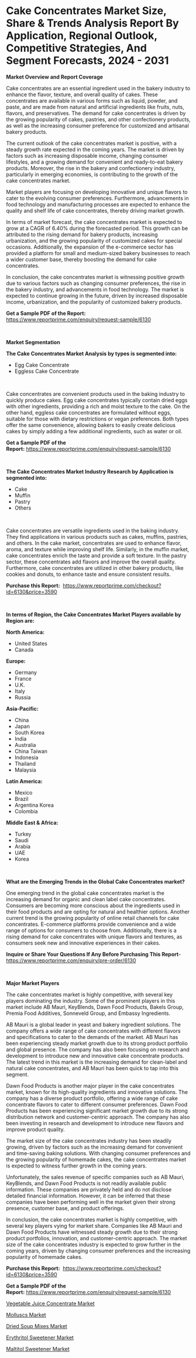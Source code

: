 <p><h1>Cake Concentrates Market Size, Share & Trends Analysis Report By Application, Regional Outlook, Competitive Strategies, And Segment Forecasts, 2024 - 2031</h1></p><p><strong>Market Overview and Report Coverage</strong></p>
<p><p>Cake concentrates are an essential ingredient used in the bakery industry to enhance the flavor, texture, and overall quality of cakes. These concentrates are available in various forms such as liquid, powder, and paste, and are made from natural and artificial ingredients like fruits, nuts, flavors, and preservatives. The demand for cake concentrates is driven by the growing popularity of cakes, pastries, and other confectionery products, as well as the increasing consumer preference for customized and artisanal bakery products.</p><p>The current outlook of the cake concentrates market is positive, with a steady growth rate expected in the coming years. The market is driven by factors such as increasing disposable income, changing consumer lifestyles, and a growing demand for convenient and ready-to-eat bakery products. Moreover, the rise in the bakery and confectionery industry, particularly in emerging economies, is contributing to the growth of the cake concentrates market.</p><p>Market players are focusing on developing innovative and unique flavors to cater to the evolving consumer preferences. Furthermore, advancements in food technology and manufacturing processes are expected to enhance the quality and shelf life of cake concentrates, thereby driving market growth.</p><p>In terms of market forecast, the cake concentrates market is expected to grow at a CAGR of 6.40% during the forecasted period. This growth can be attributed to the rising demand for bakery products, increasing urbanization, and the growing popularity of customized cakes for special occasions. Additionally, the expansion of the e-commerce sector has provided a platform for small and medium-sized bakery businesses to reach a wider customer base, thereby boosting the demand for cake concentrates.</p><p>In conclusion, the cake concentrates market is witnessing positive growth due to various factors such as changing consumer preferences, the rise in the bakery industry, and advancements in food technology. The market is expected to continue growing in the future, driven by increased disposable income, urbanization, and the popularity of customized bakery products.</p></p>
<p><strong>Get a Sample PDF of the Report:</strong> <a href="https://www.reportprime.com/enquiry/request-sample/6130">https://www.reportprime.com/enquiry/request-sample/6130</a></p>
<p>&nbsp;</p>
<p><strong>Market Segmentation</strong></p>
<p><strong>The Cake Concentrates Market Analysis by types is segmented into:</strong></p>
<p><ul><li>Egg Cake Concentrate</li><li>Eggless Cake Concentrate</li></ul></p>
<p>&nbsp;</p>
<p><p>Cake concentrates are convenient products used in the baking industry to quickly produce cakes. Egg cake concentrates typically contain dried eggs with other ingredients, providing a rich and moist texture to the cake. On the other hand, eggless cake concentrates are formulated without eggs, suitable for those with dietary restrictions or vegan preferences. Both types offer the same convenience, allowing bakers to easily create delicious cakes by simply adding a few additional ingredients, such as water or oil.</p></p>
<p><strong>Get a Sample PDF of the Report:</strong>&nbsp;<a href="https://www.reportprime.com/enquiry/request-sample/6130">https://www.reportprime.com/enquiry/request-sample/6130</a></p>
<p>&nbsp;</p>
<p><strong>The Cake Concentrates Market Industry Research by Application is segmented into:</strong></p>
<p><ul><li>Cake</li><li>Muffin</li><li>Pastry</li><li>Others</li></ul></p>
<p>&nbsp;</p>
<p><p>Cake concentrates are versatile ingredients used in the baking industry. They find applications in various products such as cakes, muffins, pastries, and others. In the cake market, concentrates are used to enhance flavor, aroma, and texture while improving shelf life. Similarly, in the muffin market, cake concentrates enrich the taste and provide a soft texture. In the pastry sector, these concentrates add flavors and improve the overall quality. Furthermore, cake concentrates are utilized in other bakery products, like cookies and donuts, to enhance taste and ensure consistent results.</p></p>
<p><strong>Purchase this Report:</strong>&nbsp; <a href="https://www.reportprime.com/checkout?id=6130&price=3590">https://www.reportprime.com/checkout?id=6130&price=3590</a></p>
<p>&nbsp;</p>
<p><strong>In terms of Region, the Cake Concentrates Market Players available by Region are:</strong></p>
<p>
    <p> <strong> North America: </strong>
        <ul>
            <li>United States</li>
            <li>Canada</li>
        </ul>
        </p> 
    <p> <strong> Europe: </strong>
        <ul>
            <li>Germany</li>
            <li>France</li>
            <li>U.K.</li>
            <li>Italy</li>
            <li>Russia</li>
        </ul>
        </p> 
    <p> <strong> Asia-Pacific: </strong>
        <ul>
            <li>China</li>
            <li>Japan</li>
            <li>South Korea</li>
            <li>India</li>
            <li>Australia</li>
            <li>China Taiwan</li>
            <li>Indonesia</li>
            <li>Thailand</li>
            <li>Malaysia</li>
        </ul>
        </p> 
    <p> <strong> Latin America: </strong>
        <ul>
            <li>Mexico</li>
            <li>Brazil</li>
            <li>Argentina Korea</li>
            <li>Colombia</li>
        </ul>
        </p> 
    <p> <strong> Middle East & Africa: </strong>
        <ul>
            <li>Turkey</li>
            <li>Saudi</li>
            <li>Arabia</li>
            <li>UAE</li>
            <li>Korea</li>
        </ul>
    </p>
    </p>
<p>&nbsp;</p>
<p><strong>What are the Emerging Trends in the Global Cake Concentrates market?</strong></p>
<p><p>One emerging trend in the global cake concentrates market is the increasing demand for organic and clean label cake concentrates. Consumers are becoming more conscious about the ingredients used in their food products and are opting for natural and healthier options. Another current trend is the growing popularity of online retail channels for cake concentrates. E-commerce platforms provide convenience and a wide range of options for consumers to choose from. Additionally, there is a rising demand for cake concentrates with unique flavors and textures, as consumers seek new and innovative experiences in their cakes.</p></p>
<p><strong>Inquire or Share Your Questions If Any Before Purchasing This Report</strong>- <a href="https://www.reportprime.com/enquiry/pre-order/6130">https://www.reportprime.com/enquiry/pre-order/6130</a></p>
<p>&nbsp;</p>
<p><strong>Major Market Players</strong></p>
<p><p>The cake concentrates market is highly competitive, with several key players dominating the industry. Some of the prominent players in this market include AB Mauri, KeyBlends, Dawn Food Products, Bakels Group, Premia Food Additives, Sonneveld Group, and Embassy Ingredients. </p><p>AB Mauri is a global leader in yeast and bakery ingredient solutions. The company offers a wide range of cake concentrates with different flavors and specifications to cater to the demands of the market. AB Mauri has been experiencing steady market growth due to its strong product portfolio and global presence. The company has also been focusing on research and development to introduce new and innovative cake concentrate products. The latest trend in this market is the increasing demand for clean-label and natural cake concentrates, and AB Mauri has been quick to tap into this segment. </p><p>Dawn Food Products is another major player in the cake concentrates market, known for its high-quality ingredients and innovative solutions. The company has a diverse product portfolio, offering a wide range of cake concentrate flavors to cater to different consumer preferences. Dawn Food Products has been experiencing significant market growth due to its strong distribution network and customer-centric approach. The company has also been investing in research and development to introduce new flavors and improve product quality.</p><p>The market size of the cake concentrates industry has been steadily growing, driven by factors such as the increasing demand for convenient and time-saving baking solutions. With changing consumer preferences and the growing popularity of homemade cakes, the cake concentrates market is expected to witness further growth in the coming years.</p><p>Unfortunately, the sales revenue of specific companies such as AB Mauri, KeyBlends, and Dawn Food Products is not readily available public information. These companies are privately held and do not disclose detailed financial information. However, it can be inferred that these companies have been performing well in the market given their strong presence, customer base, and product offerings.</p><p>In conclusion, the cake concentrates market is highly competitive, with several key players vying for market share. Companies like AB Mauri and Dawn Food Products have witnessed steady growth due to their strong product portfolios, innovation, and customer-centric approach. The market size of the cake concentrates industry is expected to grow further in the coming years, driven by changing consumer preferences and the increasing popularity of homemade cakes.</p></p>
<p><strong>Purchase this Report:</strong>&nbsp;&nbsp;<a href="https://www.reportprime.com/checkout?id=6130&price=3590">https://www.reportprime.com/checkout?id=6130&price=3590</a></p>
<p></p>
<p><strong>Get a Sample PDF of the Report:</strong>&nbsp;<a href="https://www.reportprime.com/enquiry/request-sample/6130">https://www.reportprime.com/enquiry/request-sample/6130</a></p>
<p><p><a href="https://github.com/aashishrp/Market-Research-Report-List-1/blob/main/vegetable-juice-concentrate-market.md">Vegetable Juice Concentrate Market</a></p><p><a href="https://github.com/dringals/Market-Research-Report-List-2/blob/main/molluscs-market.md">Molluscs Market</a></p><p><a href="https://github.com/Paul14Anderson63/Market-Research-Report-List-2/blob/main/dried-soup-mixes-market.md">Dried Soup Mixes Market</a></p><p><a href="https://github.com/aasishrp01/Market-Research-Report-List-2/blob/main/erythritol-sweetener-market.md">Erythritol Sweetener Market</a></p><p><a href="https://github.com/aashishrp02/Market-Research-Report-List-1/blob/main/maltitol-sweetener-market.md">Maltitol Sweetener Market</a></p></p>